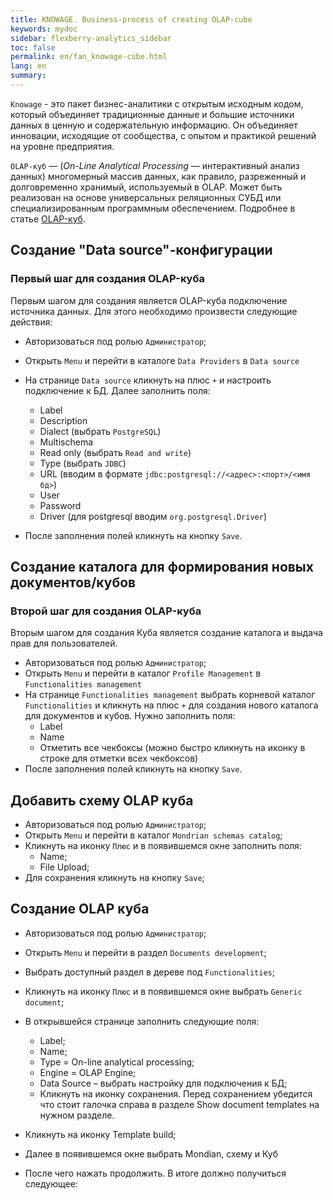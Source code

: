 ```yaml
---
title: KNOWAGE. Business-process of creating OLAP-cube
keywords: mydoc
sidebar: flexberry-analytics_sidebar
toc: false
permalink: en/fan_knowage-cube.html
lang: en
summary:
---
```


`Knowage` - это пакет бизнес-аналитики с открытым исходным кодом, который объединяет традиционные данные и большие источники данных в ценную и содержательную информацию. Он объединяет инновации, исходящие от сообщества, с опытом и практикой решений на уровне предприятия.

`OLAP-куб` — (_On-Line Analytical Processing_ — интерактивный анализ данных) многомерный массив данных, как правило, разреженный и долговременно хранимый, используемый в OLAP. Может быть реализован на основе универсальных реляционных СУБД или специализированным программным обеспечением. Подробнее в статье [OLAP-куб](https://ru.wikipedia.org/wiki/OLAP-%D0%BA%D1%83%D0%B1).

## Создание "Data source"-конфигурации

### Первый шаг для создания OLAP-куба 

Первым шагом для создания является OLAP-куба подключение источника данных. Для этого необходимо произвести следующие действия:

* Авторизоваться под ролью `Администратор`;
* Открыть `Menu` и перейти в каталоге `Data Providers` в `Data source`
* На странице `Data source` кликнуть на плюс `+` и настроить подключение к БД. Далее заполнить поля:
    * Label
    * Description
    * Dialect (выбрать `PostgreSQL`)
    * Multischema
    * Read only (выбрать `Read and write`)
    * Type (выбрать `JDBC`)
    * URL (вводим в формате `jdbc:postgresql://<адрес>:<порт>/<имя бд>`)
    * User
    * Password
    * Driver (для postgresql вводим `org.postgresql.Driver`)
 
* После заполнения полей кликнуть на кнопку `Save`.

## Создание каталога для формирования новых документов/кубов

### Второй шаг для создания OLAP-куба

Вторым шагом для создания Куба является создание каталога и выдача прав для пользователей.

* Авторизоваться под ролью `Администратор`;
* Открыть `Menu` и перейти в каталог `Profile Management` в `Functionalities management`
* На странице `Functionalities management` выбрать корневой каталог `Functionalities` и кликнуть на плюс `+` для создания нового каталога для документов и кубов. Нужно заполнить поля:
    * Label
    * Name
    * Отметить все чекбоксы (можно быстро кликнуть на иконку   в строке для отметки всех чекбоксов)
* После заполнения полей кликнуть на кнопку `Save`.

## Добавить схему OLAP куба

* Авторизоваться под ролью `Администратор`;
* Открыть `Menu` и перейти в каталог `Mondrian schemas catalog`;
* Кликнуть на иконку `Плюс` и в появившемся окне заполнить поля:
    * Name;
    * File Upload;
* Для сохранения кликнуть на кнопку `Save`;
 
## Создание OLAP куба

* Авторизоваться под ролью `Администратор`;
* Открыть `Menu` и перейти в раздел `Documents development`;
* Выбрать доступный раздел в дереве под `Functionalities`;
* Кликнуть на иконку `Плюс` и в появившемся окне выбрать `Generic document`;
* В открывшейся странице заполнить следующие поля:
    * Label;
    * Name;
    * Type = On-line analytical processing;
    * Engine = OLAP Engine;
    * Data Source – выбрать настройку для подключения к БД;
    * Кликнуть на иконку сохранения. Перед сохранением убедится что стоит галочка справа в разделе Show document templates на нужном разделе.
 
* Кликнуть на иконку Template build;
* Далее в появившемся окне выбрать Mondian, схему и Куб
* После чего нажать продолжить. В итоге должно получиться следующее:
